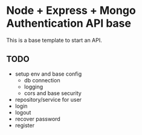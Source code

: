 # Node + Express + Mongo Authentication API base

This is a base template to start an API.

## TODO

- setup env and base config
  - db connection
  - logging
  - cors and base security
- repository/service for user
- login
- logout
- recover password
- register